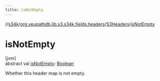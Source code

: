 ```yaml
---
title: isNotEmpty
---
```

//[s34k](../../../index.html)/[org.veupathdb.lib.s3.s34k.fields.headers](../index.html)/[S3Headers](index.html)/[isNotEmpty](is-not-empty.html)



# isNotEmpty



[jvm]\
abstract val [isNotEmpty](is-not-empty.html): [Boolean](https://kotlinlang.org/api/latest/jvm/stdlib/kotlin/-boolean/index.html)



Whether this header map is not empty.




